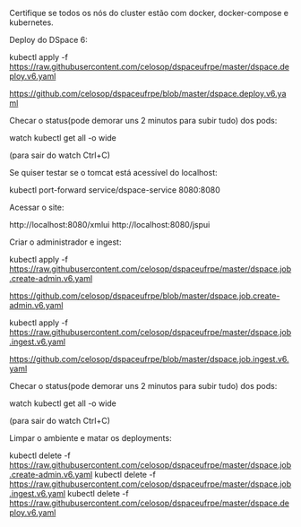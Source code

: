 Certifique se todos os nós do cluster estão com docker, docker-compose e kubernetes.

Deploy do DSpace 6:

kubectl apply -f https://raw.githubusercontent.com/celosop/dspaceufrpe/master/dspace.deploy.v6.yaml

https://github.com/celosop/dspaceufrpe/blob/master/dspace.deploy.v6.yaml

Checar o status(pode demorar uns 2 minutos para subir tudo) dos pods:

watch kubectl get all -o wide

(para sair do watch Ctrl+C)

Se quiser testar se o tomcat está acessível do localhost:

kubectl port-forward service/dspace-service 8080:8080

Acessar o site:

http://localhost:8080/xmlui
http://localhost:8080/jspui

Criar o administrador e ingest:

kubectl apply -f https://raw.githubusercontent.com/celosop/dspaceufrpe/master/dspace.job.create-admin.v6.yaml

https://github.com/celosop/dspaceufrpe/blob/master/dspace.job.create-admin.v6.yaml

kubectl apply -f https://raw.githubusercontent.com/celosop/dspaceufrpe/master/dspace.job.ingest.v6.yaml

https://github.com/celosop/dspaceufrpe/blob/master/dspace.job.ingest.v6.yaml

Checar o status(pode demorar uns 2 minutos para subir tudo) dos pods:

watch kubectl get all -o wide

(para sair do watch Ctrl+C)


Limpar o ambiente e matar os deployments:

kubectl delete -f https://raw.githubusercontent.com/celosop/dspaceufrpe/master/dspace.job.create-admin.v6.yaml
kubectl delete -f https://raw.githubusercontent.com/celosop/dspaceufrpe/master/dspace.job.ingest.v6.yaml
kubectl delete -f https://raw.githubusercontent.com/celosop/dspaceufrpe/master/dspace.deploy.v6.yaml
